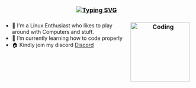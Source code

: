 
<h3 align="center">
  <a href="https://git.io/typing-svg"><img src="https://readme-typing-svg.herokuapp.com?font=JetBrains+Mono&weight=200&size=25&pause=3000&width=435&lines=Hello+There!+I'm+xrito" alt="Typing SVG" /></a>
</h3>

<h3 align="center">
  <img align="right" alt="Coding" width="160" src="https://i.pinimg.com/originals/22/cf/de/22cfde6c6415e1f061e49e0983059782.gif">
</h3>

- 🔭 I'm a Linux Enthusiast who likes to play around with Computers and stuff.
- 🌱 I’m currently learning how to code properly
- 🏠 Kindly join my discord [Discord](https://discord.gg/8agACm9KWj)

<!---
xrito-o/xrito-o is a ✨ special ✨ repository because its `README.md` (this file) appears on your GitHub profile.
You can click the Preview link to take a look at your changes.
--->
